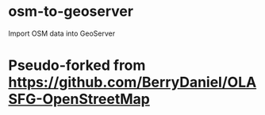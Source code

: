# osm-to-geoserver
Import OSM data into GeoServer

# Pseudo-forked from https://github.com/BerryDaniel/OLASFG-OpenStreetMap
